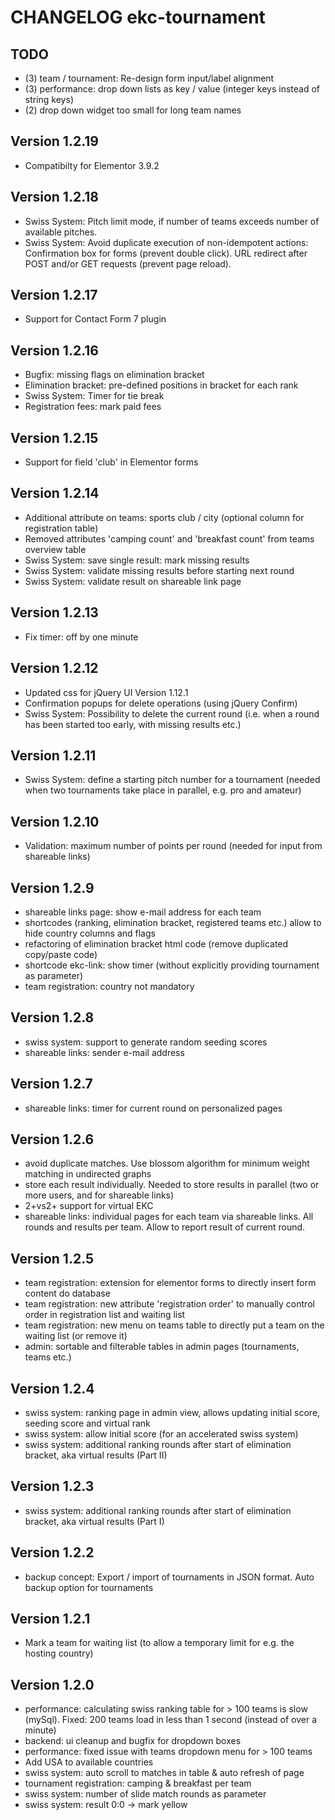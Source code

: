 CHANGELOG ekc-tournament
========================

## TODO
* (3) team / tournament: Re-design form input/label alignment  
* (3) performance: drop down lists as key / value (integer keys instead of string keys)
* (2) drop down widget too small for long team names

## Version 1.2.19
* Compatibilty for Elementor 3.9.2

## Version 1.2.18
* Swiss System: Pitch limit mode, if number of teams exceeds number of available pitches.
* Swiss System: Avoid duplicate execution of non-idempotent actions: Confirmation box for forms (prevent double click). URL redirect after POST and/or GET requests (prevent page reload).

## Version 1.2.17
* Support for Contact Form 7 plugin

## Version 1.2.16
* Bugfix: missing flags on elimination bracket
* Elimination bracket: pre-defined positions in bracket for each rank
* Swiss System: Timer for tie break
* Registration fees: mark paid fees

## Version 1.2.15
* Support for field 'club' in Elementor forms

## Version 1.2.14
* Additional attribute on teams: sports club / city (optional column for registration table)
* Removed attributes 'camping count' and 'breakfast count' from teams overview table
* Swiss System: save single result: mark missing results
* Swiss System: validate missing results before starting next round
* Swiss System: validate result on shareable link page

## Version 1.2.13
* Fix timer: off by one minute

## Version 1.2.12
* Updated css for jQuery UI Version 1.12.1
* Confirmation popups for delete operations (using jQuery Confirm)
* Swiss System: Possibility to delete the current round (i.e. when a round has been started too early, with missing results etc.)

## Version 1.2.11
* Swiss System: define a starting pitch number for a tournament (needed when two tournaments take place in parallel, e.g. pro and amateur)

## Version 1.2.10
* Validation: maximum number of points per round (needed for input from shareable links)

## Version 1.2.9
* shareable links page: show e-mail address for each team
* shortcodes (ranking, elimination bracket, registered teams etc.) allow to hide country columns and flags
* refactoring of elimination bracket html code (remove duplicated copy/paste code)
* shortcode ekc-link: show timer (without explicitly providing tournament as parameter)
* team registration: country not mandatory

## Version 1.2.8
* swiss system: support to generate random seeding scores
* shareable links: sender e-mail address

## Version 1.2.7
* shareable links: timer for current round on personalized pages

## Version 1.2.6
* avoid duplicate matches. Use blossom algorithm for minimum weight matching in undirected graphs
* store each result individually. Needed to store results in parallel (two or more users, and for shareable links)
* 2+vs2+ support for virtual EKC
* shareable links: individual pages for each team via shareable links. All rounds and results per team. Allow to report result of current round.

## Version 1.2.5
* team registration: extension for elementor forms to directly insert form content do database
* team registration: new attribute 'registration order' to manually control order in registration list and waiting list
* team registration: new menu on teams table to directly put a team on the waiting list (or remove it)
* admin: sortable and filterable tables in admin pages (tournaments, teams etc.)

## Version 1.2.4
* swiss system: ranking page in admin view, allows updating initial score, seeding score and virtual rank
* swiss system: allow initial score (for an accelerated swiss system)
* swiss system: additional ranking rounds after start of elimination bracket, aka virtual results (Part II)

## Version 1.2.3
* swiss system: additional ranking rounds after start of elimination bracket, aka virtual results (Part I)

## Version 1.2.2
* backup concept: Export / import of tournaments in JSON format. Auto backup option for tournaments

## Version 1.2.1
* Mark a team for waiting list (to allow a temporary limit for e.g. the hosting country)  

## Version 1.2.0
* performance: calculating swiss ranking table for > 100 teams is slow (mySql). Fixed: 200 teams load in less than 1 second (instead of over a minute)
* backend: ui cleanup and bugfix for dropdown boxes  
* performance: fixed issue with teams dropdown menu for > 100 teams  
* Add USA to available countries  
* swiss system: auto scroll to matches in table & auto refresh of page  
* tournament registration: camping & breakfast per team  
* swiss system: number of slide match rounds as parameter  
* swiss system: result 0:0 -> mark yellow